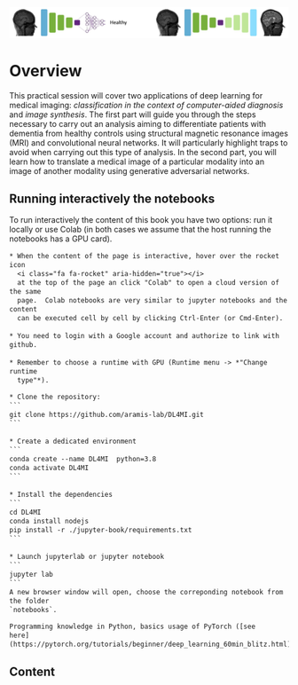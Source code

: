 ![Deep Learning for Medical Imaging](images/DL4MI_banner.jpg)

# Overview

This practical session will cover two applications of deep learning for medical
imaging: *classification in the context of computer-aided diagnosis* and *image
synthesis*. The first part will guide you through the steps necessary to carry
out an analysis aiming to differentiate patients with dementia from healthy
controls using structural magnetic resonance images (MRI) and convolutional
neural networks. It will particularly highlight traps to avoid when carrying
out this type of analysis. In the second part, you will learn how to translate
a medical image of a particular modality into an image of another modality
using generative adversarial networks.

## Running interactively the notebooks

To run interactively the content of this book you have two options: run it locally
or use Colab (in both cases we assume that the host running the notebooks has a
GPU card).

````{tabbed} Run in Colab
* When the content of the page is interactive, hover over the rocket icon 
  <i class="fa fa-rocket" aria-hidden="true"></i>
  at the top of the page an click "Colab" to open a cloud version of the same
  page.  Colab notebooks are very similar to jupyter notebooks and the content
  can be executed cell by cell by clicking Ctrl-Enter (or Cmd-Enter).

* You need to login with a Google account and authorize to link with github.

* Remember to choose a runtime with GPU (Runtime menu -> *"Change runtime
  type"*). 
````

````{tabbed} Run Locally
* Clone the repository:
```
git clone https://github.com/aramis-lab/DL4MI.git
```

* Create a dedicated environment
```
conda create --name DL4MI  python=3.8
conda activate DL4MI
```

* Install the dependencies
```
cd DL4MI
conda install nodejs
pip install -r ./jupyter-book/requirements.txt
```

* Launch jupyterlab or jupyter notebook
```
jupyter lab
```
A new browser window will open, choose the correponding notebook from the folder
`notebooks`.
````

```{admonition} Prerequisite
Programming knowledge in Python, basics usage of PyTorch ([see
here](https://pytorch.org/tutorials/beginner/deep_learning_60min_blitz.html)).
```

## Content

```{tableofcontents}
```
